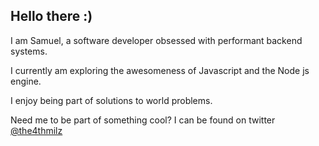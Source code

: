 ## Hello there :)
<!--
**Aptcoder/Aptcoder** is a ✨ _special_ ✨ repository because its `README.md` (this file) appears on your GitHub profile.

Here are some ideas to get you started:

- 🔭 I’m currently working on ...
- 🌱 I’m currently learning ...
- 👯 I’m looking to collaborate on ...
- 🤔 I’m looking for help with ...
- 💬 Ask me about ...
- 📫 How to reach me: ...
- 😄 Pronouns: ...
- ⚡ Fun fact: ...
-->
 I am Samuel, a software developer obsessed with performant backend systems. 
 
 I currently am exploring the awesomeness of Javascript and the Node js engine.
 
 I enjoy being part of solutions to world problems.
 
 Need me to be part of something cool? I can be found on twitter [@the4thmilz](https://twitter.com/milzthe4th) 
